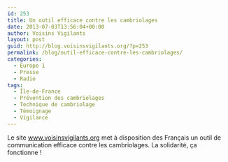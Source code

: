 ```yaml
---
id: 253
title: Un outil efficace contre les cambriolages
date: 2013-07-03T13:56:04+00:00
author: Voisins Vigilants
layout: post
guid: http://blog.voisinsvigilants.org/?p=253
permalink: /blog/outil-efficace-contre-les-cambriolages/
categories:
  - Europe 1
  - Presse
  - Radio
tags:
  - Île-de-France
  - Prévention des cambriolages
  - Technique de cambriolage
  - Témoignage
  - Vigilance
---
```

Le site www.voisinsvigilants.org met à disposition des Français un outil de communication efficace contre les cambriolages. La solidarité, ça fonctionne !